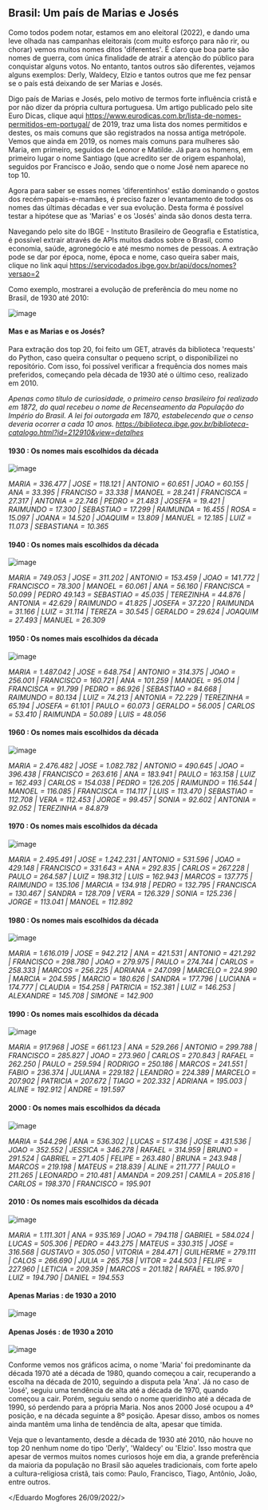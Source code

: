 ## Brasil: Um país de Marias e Josés

Como todos podem notar, estamos em ano eleitoral (2022), e dando uma leve olhada nas campanhas eleitorais
(com muito esforço para não rir, ou chorar) vemos muitos nomes ditos 'diferentes'. É claro que boa parte
são nomes de guerra, com única finalidade de atrair a atenção do público para conquistar alguns votos. No
entanto, tantos outros são diferentes, vejamos alguns exemplos: Derly, Waldecy, Elzio e tantos outros que
me fez pensar se o país está deixando de ser Marias e Josés.

Digo país de Marias e Josés, pelo motivo de termos forte influência cristã e por não dizer da própria cultura
portuguesa. Um artigo publicado pelo site Euro Dicas, clique aqui <https://www.eurodicas.com.br/lista-de-nomes-permitidos-em-portugal/>
de 2019, traz uma lista dos nomes permitidos e destes, os mais comuns que são registrados na nossa antiga metrópole.
Vemos que ainda em 2019, os nomes mais comuns para mulheres são Maria, em primeiro, seguidos de Leonor e Matilde.
Já para os homens, em primeiro lugar o nome Santiago (que acredito ser de origem espanhola), seguidos por
Francisco e João, sendo que o nome José nem aparece no top 10.

Agora para saber se esses nomes 'diferentinhos' estão dominando o gostos dos recém-papais-e-mamães, é preciso
fazer o levantamento de todos os nomes das últimas décadas e ver sua evolução. Desta forma é possível testar
a hipótese que as 'Marias' e os 'Josés' ainda são donos desta terra.

Navegando pelo site do IBGE - Instituto Brasileiro de Geografia e Estatística, é possível extrair através
de APIs muitos dados sobre o Brasil, como economia, saúde, agronegócio e até mesmo nomes de pessoas. A extração
pode se dar por época, nome, época e nome, caso queira saber mais, clique no link aqui <https://servicodados.ibge.gov.br/api/docs/nomes?versao=2>


Como exemplo, mostrarei a evolução de preferência do meu nome no Brasil, de 1930 até 2010:

![image](https://user-images.githubusercontent.com/89140035/192169229-653e84e7-6aad-405f-af7e-baa3f797ca89.png)

#### Mas e as Marias e os Josés?

Para extração dos top 20, foi feito um GET, através da biblioteca 'requests' do Python, caso queira consultar o
pequeno script, o disponibilizei no repositório. Com isso, foi possível verificar a frequência dos nomes mais preferidos,
começando pela década de 1930 até o último ceso, realizado em 2010.

*Apenas como título de curiosidade, o primeiro censo brasileiro foi realizado em 1872, do qual recebeu o nome
de Recenseamento da População do Império do Brasil. A lei foi outorgada em 1870, estabelecendo que o censo
deveria ocorrer a cada 10 anos. <https://biblioteca.ibge.gov.br/biblioteca-catalogo.html?id=212910&view=detalhes>*

#### 1930 : Os nomes mais escolhidos da década

![image](https://user-images.githubusercontent.com/89140035/192269719-0cce3573-f72a-40b1-9070-ceef3d36e229.png)

*MARIA = 336.477 | JOSE = 118.121 | ANTONIO = 60.651 | JOAO = 60.155 | ANA = 33.395 | FRANCISO = 33.338 | MANOEL = 28.241 | 
FRANCISCA = 27.317 | ANTONIA = 22.746 | PEDRO = 21.483 | JOSEFA = 19.421 | RAIMUNDO = 17.300 | SEBASTIAO = 17.299 | 
RAIMUNDA = 16.455 | ROSA = 15.097 | JOANA = 14.520 | JOAQUIM = 13.809 | MANUEL = 12.185 | LUIZ = 11.073 | SEBASTIANA = 10.365*   	      
   	      
#### 1940 : Os nomes mais escolhidos da década   	      
  
![image](https://user-images.githubusercontent.com/89140035/192274860-380bbb11-6c9a-4b7f-aef4-56ee577557bc.png)

*MARIA = 749.053 | JOSE = 311.202 | ANTONIO = 153.459 | JOAO = 141.772 | FRANCISCO = 78.300 | MANOEL = 60.061 | 
ANA = 56.160 | FRANCISCA = 50.099 | PEDRO	49.143 = SEBASTIAO = 45.035 | TEREZINHA = 44.876 | ANTONIA = 42.629 | 
RAIMUNDO = 41.825 | JOSEFA = 37.220 | RAIMUNDA = 31.166 | LUIZ = 31.114 | TEREZA = 30.545 | GERALDO = 29.624 | 
JOAQUIM = 27.493 | MANUEL = 26.309*

#### 1950 : Os nomes mais escolhidos da década

![image](https://user-images.githubusercontent.com/89140035/192276813-38c0f4af-fa8a-4e6f-8fdb-f0e9a0e04e18.png)

*MARIA = 1.487.042 | JOSE = 648.754 | ANTONIO = 314.375 | JOAO = 256.001 | FRANCISCO = 160.721 | ANA = 101.259 | MANOEL = 95.014 | 
FRANCISCA = 91.799 | PEDRO = 86.926 | SEBASTIAO = 84.668 | RAIMUNDO = 80.134 | LUIZ = 74.213 | ANTONIA = 72.229 | TEREZINHA = 65.194 | 
JOSEFA = 61.101 | PAULO = 60.073 | GERALDO = 56.005 | CARLOS = 53.410 | RAIMUNDA = 50.089 | LUIS =	48.056*

#### 1960 : Os nomes mais escolhidos da década

![image](https://user-images.githubusercontent.com/89140035/192278016-5e3dbee4-ea4b-4c45-902d-5be503e93ef0.png)

*MARIA = 2.476.482 | JOSE = 1.082.782 | ANTONIO = 490.645 | JOAO = 396.438 | FRANCISCO = 263.616 | ANA = 183.941 | PAULO = 163.158 | 
LUIZ = 162.493 | CARLOS = 154.038 | PEDRO = 126.205 | RAIMUNDO = 116.544 | MANOEL = 116.085 | FRANCISCA = 114.117 | LUIS = 113.470 | 
SEBASTIAO = 112.708 | VERA = 112.453 | JORGE = 99.457 | SONIA = 92.602 | ANTONIA = 92.052 | TEREZINHA = 84.879*

#### 1970 : Os nomes mais escolhidos da década

![image](https://user-images.githubusercontent.com/89140035/192279962-77b5451c-d602-4a76-9216-e0aeff49f3f3.png)

*MARIA = 2.495.491 | JOSE = 1.242.231 | ANTONIO = 531.596 | JOAO = 429.148 | FRANCISCO = 331.643 = ANA = 292.835 | CARLOS = 267.228 | 
PAULO = 264.587 | LUIZ = 198.312 | LUIS = 162.943 | MARCOS = 137.775 | RAIMUNDO = 135.106 | MARCIA = 134.918 | PEDRO = 132.795 | 
FRANCISCA = 130.467 | SANDRA = 128.709 | VERA = 126.329 | SONIA = 125.236 | JORGE = 113.041 | MANOEL = 112.892*

#### 1980 : Os nomes mais escolhidos da década

![image](https://user-images.githubusercontent.com/89140035/192281256-fc672647-cee9-4eea-a532-cd5bcab84800.png)

*MARIA = 1.616.019 | JOSE = 942.212 | ANA = 421.531 | ANTONIO = 421.292 | FRANCISCO = 298.780 | JOAO = 279.975 | PAULO = 274.744 | 
CARLOS = 258.333 | MARCOS = 256.225 | ADRIANA = 247.099 | MARCELO = 224.990 | MARCIA = 204.595 | MARCIO = 180.626 | SANDRA = 177.796 | 
LUCIANA = 174.777 | CLAUDIA = 154.258 | PATRICIA = 152.381 | LUIZ = 146.253 | ALEXANDRE = 145.708 | SIMONE = 142.900*

#### 1990 : Os nomes mais escolhidos da década

![image](https://user-images.githubusercontent.com/89140035/192282514-3a765635-70d8-4564-9784-407cc3ececf1.png)

*MARIA = 917.968 | JOSE = 661.123 | ANA = 529.266 | ANTONIO = 299.788 | FRANCISCO = 285.827 | JOAO = 273.960 | CARLOS = 270.843 | 
RAFAEL = 262.250 | PAULO = 259.594 | RODRIGO = 250.186 | MARCOS = 241.551 | FABIO = 236.374 | JULIANA = 229.182 | LEANDRO = 224.389 | 
MARCELO = 207.902 | PATRICIA = 207.672 | TIAGO = 202.332 | ADRIANA = 195.003 | ALINE = 192.912 | ANDRE = 191.597*

#### 2000 : Os nomes mais escolhidos da década

![image](https://user-images.githubusercontent.com/89140035/192284929-13a4a5d6-da11-483a-be92-7b58e9eaa021.png)

*MARIA = 544.296 | ANA = 536.302 | LUCAS = 517.436 | JOSE = 431.536 | JOAO = 352.552 | JESSICA = 346.278 | RAFAEL = 314.959 | 
BRUNO = 291.524 | GABRIEL = 271.405 | FELIPE = 263.480 | BRUNA = 243.948 | MARCOS = 219.198 | MATEUS = 218.839 | ALINE = 211.777 | 
PAULO = 211.265 | LEONARDO = 210.481 | AMANDA = 209.251 | CAMILA = 205.816 | CARLOS = 198.370 | FRANCISCO = 195.901*

#### 2010 : Os nomes mais escolhidos da década

![image](https://user-images.githubusercontent.com/89140035/192286250-f8f40ed9-1606-4738-b142-2c25f988f833.png)

*MARIA = 1.111.301 | ANA = 935.169 | JOAO = 794.118 | GABRIEL = 584.024 | LUCAS = 505.306 | PEDRO = 443.275 | MATEUS = 330.315 | 
JOSE = 316.568 | GUSTAVO = 305.050 | VITORIA = 284.471 | GUILHERME = 279.111 | CALOS = 266.690 | JULIA = 265.758 | 
VITOR = 244.503 | FELIPE = 227.960 | LETICIA = 209.359 | MARCOS = 201.182 | RAFAEL = 195.970 | LUIZ = 194.790 | DANIEL = 194.553*


#### Apenas Marias : de 1930 a 2010

![image](https://user-images.githubusercontent.com/89140035/192292768-bc550ce2-e80f-4289-b80e-8b779f221006.png)

#### Apenas Josés : de 1930 a 2010

![image](https://user-images.githubusercontent.com/89140035/192293842-705e0de1-8877-4b42-96ab-eb9827f83262.png)


Conforme vemos nos gráficos acima, o nome 'Maria' foi predominante da década 1970 até a década de 1980, quando começou a cair, 
recuperando a escolha na década de 2010, seguindo a disputa pela 'Ana'. Já no caso de 'José', seguiu uma tendência de alta até a 
década de 1970, quando começou a cair. Porém, seguiu sendo o nome queridinho até a década de 1990, só perdendo para a própria Maria.
Nos anos 2000 José ocupou a 4º posição, e na década seguinte a 8º posição. Apesar disso, ambos os nomes ainda mantêm uma linha
de tendência de alta, apesar que tímida.

Veja que o levantamento, desde a década de 1930 até 2010, não houve no top 20 nenhum nome do tipo 'Derly', 'Waldecy' ou 'Elzio'.
Isso mostra que apesar de vermos muitos nomes curiosos hoje em dia, a grande preferência da maioria da população no Brasil
são aqueles tradicionais, com forte apelo a cultura-religiosa cristã, tais como: Paulo, Francisco, Tiago, Antônio, João, entre outros.


</Eduardo Mogfores
26/09/2022/>



